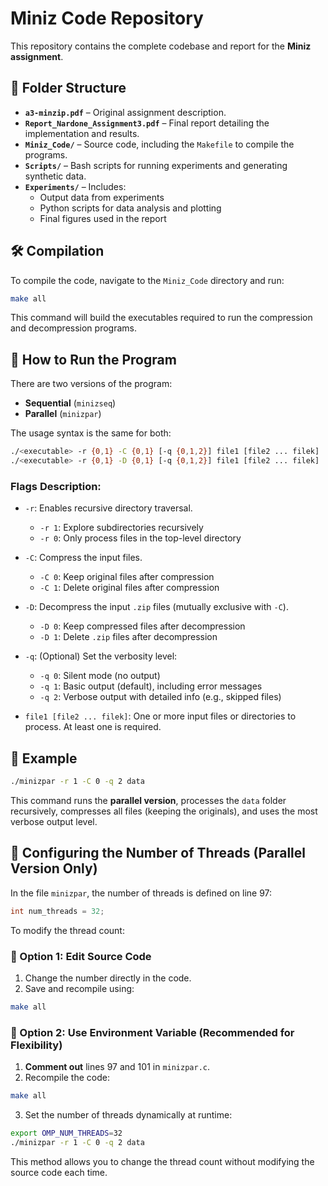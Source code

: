 # Miniz Code Repository

This repository contains the complete codebase and report for the **Miniz assignment**.

## 📁 Folder Structure

- **`a3-minzip.pdf`** – Original assignment description.  
- **`Report_Nardone_Assignment3.pdf`** – Final report detailing the implementation and results.  
- **`Miniz_Code/`** – Source code, including the `Makefile` to compile the programs.  
- **`Scripts/`** – Bash scripts for running experiments and generating synthetic data.  
- **`Experiments/`** – Includes:
  - Output data from experiments  
  - Python scripts for data analysis and plotting  
  - Final figures used in the report  

## 🛠️ Compilation

To compile the code, navigate to the `Miniz_Code` directory and run:

```bash
make all
```

This command will build the executables required to run the compression and decompression programs.

## 🚀 How to Run the Program

There are two versions of the program:
- **Sequential** (`minizseq`)  
- **Parallel** (`minizpar`)  

The usage syntax is the same for both:

```bash
./<executable> -r {0,1} -C {0,1} [-q {0,1,2}] file1 [file2 ... filek]
./<executable> -r {0,1} -D {0,1} [-q {0,1,2}] file1 [file2 ... filek]
```

### Flags Description:
- `-r`: Enables recursive directory traversal.  
  - `-r 1`: Explore subdirectories recursively  
  - `-r 0`: Only process files in the top-level directory  

- `-C`: Compress the input files.  
  - `-C 0`: Keep original files after compression  
  - `-C 1`: Delete original files after compression  

- `-D`: Decompress the input `.zip` files (mutually exclusive with `-C`).  
  - `-D 0`: Keep compressed files after decompression  
  - `-D 1`: Delete `.zip` files after decompression  

- `-q`: (Optional) Set the verbosity level:  
  - `-q 0`: Silent mode (no output)  
  - `-q 1`: Basic output (default), including error messages  
  - `-q 2`: Verbose output with detailed info (e.g., skipped files)  

- `file1 [file2 ... filek]`: One or more input files or directories to process. At least one is required.

## 📌 Example

```bash
./minizpar -r 1 -C 0 -q 2 data
```

This command runs the **parallel version**, processes the `data` folder recursively, compresses all files (keeping the originals), and uses the most verbose output level.

## 🧵 Configuring the Number of Threads (Parallel Version Only)

In the file `minizpar`, the number of threads is defined on line 97:

```c
int num_threads = 32;
```

To modify the thread count:

### 🔧 Option 1: Edit Source Code
1. Change the number directly in the code.
2. Save and recompile using:

```bash
make all
```

### 🔧 Option 2: Use Environment Variable (Recommended for Flexibility)

1. **Comment out** lines 97 and 101 in `minizpar.c`.
2. Recompile the code:
   
 ```bash
 make all
 ```

3. Set the number of threads dynamically at runtime:

```bash
export OMP_NUM_THREADS=32
./minizpar -r 1 -C 0 -q 2 data
```

This method allows you to change the thread count without modifying the source code each time.
